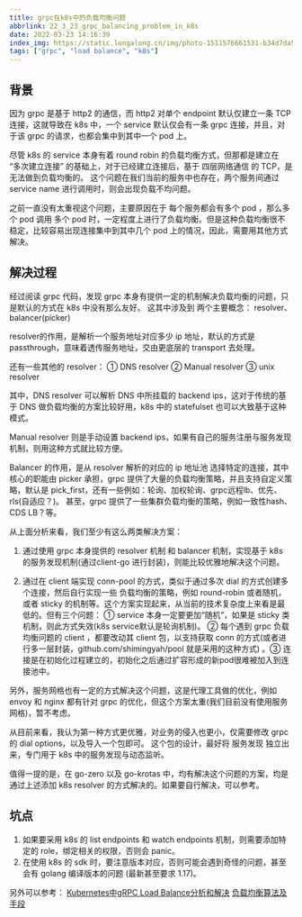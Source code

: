 ```yaml
---
title: grpc在k8s中的负载均衡问题
abbrlink: 22_3_23_grpc_balancing_problem_in_k8s
date: 2022-03-23 14:16:39
index_img: https://static.longalong.cn/img/photo-1511576661531-b34d7da5d0bb
tags: ["grpc", "load balance", "k8s"]
---
```


## 背景
因为 grpc 是基于 http2 的通信，而 http2 对单个 endpoint 默认仅建立一条 TCP 连接，这就导致在 k8s 中，一个 service 默认仅会有一条 grpc 连接，并且，对于该 grpc 的请求，也都会集中到其中一个 pod 上。

尽管 k8s 的 service 本身有着 round robin 的负载均衡方式，但那都是建立在 “多次建立连接” 的基础上，对于已经建立连接后，基于 四层网络通信 的 TCP，是无法做到负载均衡的。
这个问题在我们当前的服务中也存在，两个服务间通过 service name 进行调用时，则会出现负载不均问题。

之前一直没有太重视这个问题，主要原因在于 每个服务都会有多个 pod ，那么多个 pod 调用 多个 pod 时，一定程度上进行了负载均衡。但是这种负载均衡很不稳定，比较容易出现连接集中到其中几个 pod 上的情况，因此，需要用其他方式解决。

## 解决过程

经过阅读 grpc 代码，发现 grpc 本身有提供一定的机制解决负载均衡的问题，只是默认的方式在 k8s 中没有那么友好。
这其中涉及到 两个主要概念： resolver、balancer(picker)

resolver的作用，是解析一个服务地址对应多少 ip 地址，默认的方式是 passthrough，意味着透传服务地址，交由更底层的 transport 去处理。

还有一些其他的 resolver： ① DNS resolver  ② Manual  resolver ③ unix resolver

其中，DNS resolver 可以解析 DNS 中所挂载的 backend ips，这对于传统的基于 DNS 做负载均衡的方案比较好用，k8s 中的 statefulset 也可以大致基于这种模式。

Manual resolver 则是手动设置 backend ips，如果有自己的服务注册与服务发现机制，则用这种方式就比较方便。

Balancer 的作用，是从 resolver 解析的对应的 ip 地址池 选择特定的连接，其中核心的职能由 picker 承担，grpc 提供了大量的负载均衡策略，并且支持自定义策略，默认是 pick_first，还有一些例如：轮询、加权轮询、grpc远程lb、优先、rls(自适应？)。 甚至，grpc 提供了一些集群负载均衡的策略，例如一致性hash、CDS LB？等。

从上面分析来看，我们至少有这么两类解决方案：
1. 通过使用 grpc 本身提供的 resolver 机制 和 balancer 机制，实现基于 k8s 的服务发现机制(通过client-go 进行封装)，则能比较优雅地解决这个问题。
   
2. 通过在 client 端实现 conn-pool 的方式，类似于通过多次 dial 的方式创建多个连接，然后自行实现一些 负载均衡的策略，例如 round-robin 或者随机，或者 sticky 的机制等。这个方案实现起来，从当前的技术复杂度上来看是最低的。但有三个问题： ① service 本身一定要更加“随机”，如果是 sticky 类机制，则此方式失效(k8s service默认是轮询机制)。 ② 每个遇到 grpc 负载均衡问题的 client ，都要改动其 client 包，以支持获取 conn 的方式(或者进行多一层封装，github.com/shimingyah/pool 就是采用的这种方式) 。③ 连接是在初始化过程建立的，初始化之后通过扩容形成的新pod很难被加入到连接池中。

另外，服务网格也有一定的方式解决这个问题，这是代理工具做的优化，例如 envoy 和 nginx 都有针对 grpc 的优化，但这个方案太重(我们目前没有使用服务网格)，暂不考虑。

从目前来看，我认为第一种方式更优雅，对业务的侵入也更小，仅需要修改 grpc 的 dial options，以及导入一个包即可。 这个包的设计，最好将 服务发现 独立出来，专门用于 k8s 中的服务发现与动态监听。

值得一提的是，在 go-zero 以及 go-krotas 中，均有解决这个问题的方案，均是通过上述添加 k8s resolver 的方式解决的。如果要自行解决，可以参考。

## 坑点
1. 如果要采用 k8s 的 list endpoints 和 watch endpoints 机制，则需要添加特定的 role，绑定相关的权限，否则会 panic。
2. 在使用 k8s 的 sdk 时，要注意版本对应，否则可能会遇到奇怪的问题，甚至会有 golang 编译版本的问题 (最新甚至要求 1.17)。



另外可以参考：
[Kubernetes中gRPC Load Balance分析和解决](https://zhuanlan.zhihu.com/p/258326212)
[负载均衡算法及手段](https://segmentfault.com/a/1190000004492447)
